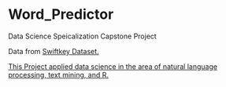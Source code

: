 # Word_Predictor
Data Science Speicalization Capstone Project


Data from <a href="https://d396qusza40orc.cloudfront.net/dsscapstone/dataset/Coursera-SwiftKey.zip"> Swiftkey Dataset.
  
This Project applied data science in the area of natural language processing, text mining, and R. 
